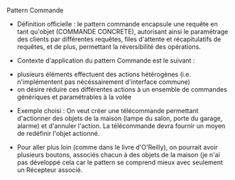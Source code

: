 Pattern Commande

* Définition officielle : le pattern commande encapsule une requête en tant qu'objet (COMMANDE CONCRETE), autorisant ainsi le paramétrage des clients par différentes requêtes, files d'attente et récapitulatifs de requêtes, et de plus, permettant la réversibilité des opérations.

* Contexte d'application du pattern Commande est le suivant : 
- plusieurs éléments effectuent des actions hétérogènes (i.e. n'implémentent pas nécéssairement d'interface commune)
- on désire réduire ces différentes actions à un ensemble de commandes génériques et paramétrables à la volée

* Exemple choisi :
On veut créer une télécommande permettant d'actionner des objets de la maison (lampe du salon, porte du garage, alarme) et d'annuler l'action.
La télécommande devra fournir un moyen de redéfinir l'objet actionné. 

* Pour aller plus loin (comme dans le livre d'O'Reilly), on pourrait avoir plusieurs boutons, associés chacun à des objets de la maison (je n'ai pas développé cela car le pattern se comprend mieux avec seulement un Récepteur associé.